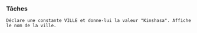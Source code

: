 
### Tâches
    Déclare une constante VILLE et donne-lui la valeur "Kinshasa". Affiche le nom de la ville.